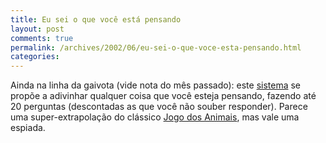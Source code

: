 ```yaml
---
title: Eu sei o que você está pensando
layout: post
comments: true
permalink: /archives/2002/06/eu-sei-o-que-voce-esta-pensando.html
categories:
---
```

Ainda na linha da gaivota (vide nota do mês passado): este [sistema][1] se propõe a adivinhar qualquer coisa que você esteja pensando, fazendo até 20 perguntas (descontadas as que você não souber responder). Parece uma super-extrapolação do clássico <a href=http://www.weburbia.com/beast/ >Jogo dos Animais</a>, mas vale uma espiada.

 [1]: http://q.20q.net/